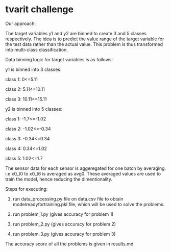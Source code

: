 # tvarit challenge

Our approach:

The target variables y1 and y2 are binned to create 3 and 5 classes respectively. The idea is to predict the value range of the target variable for the test data rather than the actual value. This problem is thus transformed into multi-class classification.

Data binning logic for target variables is as follows:

y1 is binned into 3 classes:

class 1: 0<=5.11

class 2: 5.11<=10.11

class 3: 10.11<=15.11

y2 is binned into 5 classes:

class 1: -1.7<=-1.02

class 2: -1.02<=-0.34

class 3: -0.34<=0.34

class 4: 0.34<=1.02

class 5: 1.02<=1.7

The sensor data for each sensor is aggeregated for one batch by averaging. i.e x0_t0 to x0_t6 is averaged as avg0. These averaged values are used to train the model, hence reducing the dimentionality.

Steps for executing:

1. run data_processing.py file on data.csv file to obtain modelreadyfortraining.pkl file, which will be used to solve the problems.

2. run problem_1.py (gives accuracy for problem 1)

3. run problem_2.py (gives accuracy for problem 2)

4. run problem_3.py (gives accuracy for problem 3)

The accuracy score of all the problems is given in results.md

